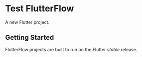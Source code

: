 # Test FlutterFlow

A new Flutter project.

## Getting Started

FlutterFlow projects are built to run on the Flutter _stable_ release.
